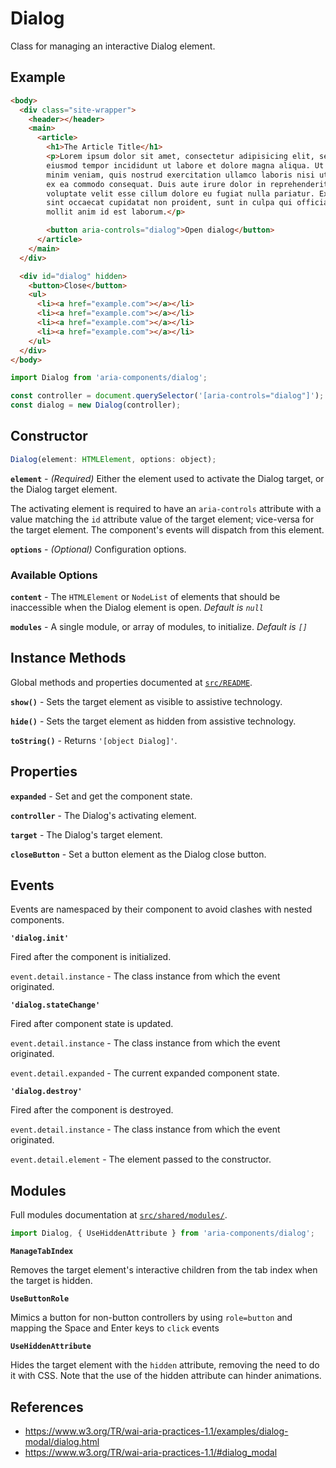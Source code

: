 Dialog
======

Class for managing an interactive Dialog element.

## Example

```html
<body>
  <div class="site-wrapper">
    <header></header>
    <main>
      <article>
        <h1>The Article Title</h1>
        <p>Lorem ipsum dolor sit amet, consectetur adipisicing elit, sed do
        eiusmod tempor incididunt ut labore et dolore magna aliqua. Ut enim ad
        minim veniam, quis nostrud exercitation ullamco laboris nisi ut aliquip
        ex ea commodo consequat. Duis aute irure dolor in reprehenderit in
        voluptate velit esse cillum dolore eu fugiat nulla pariatur. Excepteur
        sint occaecat cupidatat non proident, sunt in culpa qui officia deserunt
        mollit anim id est laborum.</p>

        <button aria-controls="dialog">Open dialog</button>
      </article>
    </main>
  </div>

  <div id="dialog" hidden>
    <button>Close</button>
    <ul>
      <li><a href="example.com"></a></li>
      <li><a href="example.com"></a></li>
      <li><a href="example.com"></a></li>
      <li><a href="example.com"></a></li>
    </ul>
  </div>
</body>
```

```jsx
import Dialog from 'aria-components/dialog';

const controller = document.querySelector('[aria-controls="dialog"]');
const dialog = new Dialog(controller);
```

## Constructor

```jsx
Dialog(element: HTMLElement, options: object);
```

**`element`** - _(Required)_ Either the element used to activate the Dialog target, or the Dialog target element.

The activating element is required to have an `aria-controls` attribute with a value matching the `id` attribute value of the target element; vice-versa for the target element. The component's events will dispatch from this element.

**`options`** - _(Optional)_ Configuration options.

### Available Options

**`content`** - The `HTMLElement` or `NodeList` of elements that should be inaccessible when the Dialog element is open. _Default is `null`_

**`modules`** - A single module, or array of modules, to initialize. _Default is `[]`_

## Instance Methods

Global methods and properties documented at [`src/README`](../).

**`show()`** - Sets the target element as visible to assistive technology.

**`hide()`** - Sets the target element as hidden from assistive technology.

**`toString()`** - Returns `'[object Dialog]'`.

## Properties

**`expanded`** - Set and get the component state.

**`controller`** - The Dialog's activating element.

**`target`** - The Dialog's target element.

**`closeButton`** - Set a button element as the Dialog close button.

## Events

Events are namespaced by their component to avoid clashes with nested components.

**`'dialog.init'`** 

Fired after the component is initialized.

`event.detail.instance` - The class instance from which the event originated.

**`'dialog.stateChange'`** 

Fired after component state is updated.

`event.detail.instance` - The class instance from which the event originated.

`event.detail.expanded` - The current expanded component state.

**`'dialog.destroy'`** 

Fired after the component is destroyed.

`event.detail.instance` - The class instance from which the event originated.

`event.detail.element` - The element passed to the constructor.


## Modules

Full modules documentation at [`src/shared/modules/`](..//shared/modules/).

```jsx
import Dialog, { UseHiddenAttribute } from 'aria-components/dialog';
```

**`ManageTabIndex`**

Removes the target element's interactive children from the tab index when the target is hidden.

**`UseButtonRole`**

Mimics a button for non-button controllers by using `role=button` and mapping the Space and Enter keys to `click` events

**`UseHiddenAttribute`**

Hides the target element with the `hidden` attribute, removing the need to do it with CSS. Note that the use of the hidden attribute can hinder animations.

## References

- https://www.w3.org/TR/wai-aria-practices-1.1/examples/dialog-modal/dialog.html
- https://www.w3.org/TR/wai-aria-practices-1.1/#dialog_modal
